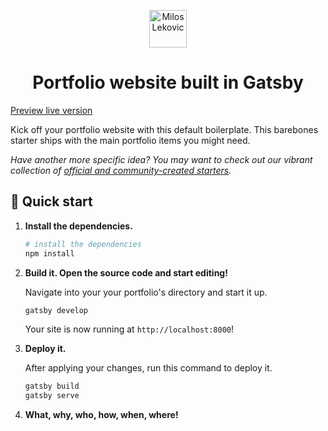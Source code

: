 <p align="center">
  <a href="https://www.linkedin.com/in/miloslekovic/">
    <img alt="Milos Lekovic" src="src/images/favicon.ico" width="60" />
  </a>
</p>
<h1 align="center">
  Portfolio website built in Gatsby
</h1>

<a href="https://relaxed-bhaskara-5abd0a.netlify.com/" target="_blank">
  Preview live version
</a>

Kick off your portfolio website with this default boilerplate. This barebones starter ships with the main portfolio items you might need.

_Have another more specific idea? You may want to check out our vibrant collection of [official and community-created starters](https://www.gatsbyjs.org/docs/gatsby-starters/)._

## 🚀 Quick start

1.  **Install the dependencies.**

    ```sh
    # install the dependencies
    npm install
    ```

2.  **Build it. Open the source code and start editing!**

    Navigate into your your portfolio's directory and start it up.

    ```sh
    gatsby develop
    ```

    Your site is now running at `http://localhost:8000`!

3.  **Deploy it.**

    After applying your changes, run this command to deploy it.

    ```sh
    gatsby build
    gatsby serve
    ```
    
4.  **What, why, who, how, when, where!**

